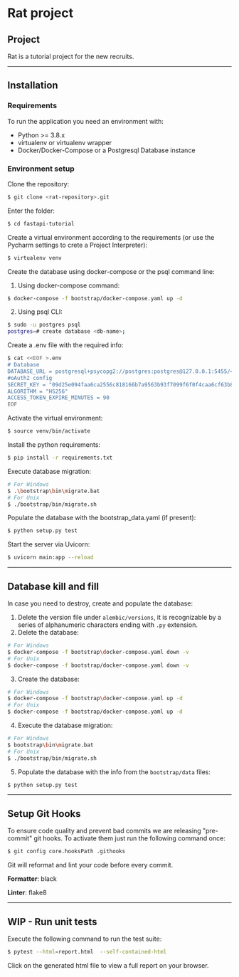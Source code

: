 # Rat project

## Project

Rat is a tutorial project for the new recruits.

___

## Installation



### Requirements

To run the application you need an environment with:

- Python >= 3.8.x
- virtualenv or virtualenv wrapper
- Docker/Docker-Compose or a Postgresql Database instance



### Environment setup

Clone the repository:
```bash
$ git clone <rat-repository>.git
```

Enter the folder:
```bash
$ cd fastapi-tutorial
```

Create a virtual environment according to the requirements (or use the Pycharm settings to crete a Project Interpreter):
```bash
$ virtualenv venv
```

Create the database using docker-compose or the psql command line:
1) Using docker-compose command:
```bash
$ docker-compose -f bootstrap/docker-compose.yaml up -d
```
2) Using psql CLI:
```bash
$ sudo -u postgres psql
postgres=# create database <db-name>; 
```

Create a .env file with the required info:
```bash
$ cat <<EOF >.env
# Database
DATABASE_URL = postgresql+psycopg2://postgres:postgres@127.0.0.1:5455/<db-name>
#oAuth2 config
SECRET_KEY = "09d25e094faa6ca2556c818166b7a9563b93f7099f6f0f4caa6cf63b88e8d3e7"
ALGORITHM = "HS256"
ACCESS_TOKEN_EXPIRE_MINUTES = 90
EOF
```

Activate the virtual environment:
```bash
$ source venv/bin/activate
```

Install the python requirements:
```bash
$ pip install -r requirements.txt
```

Execute database migration:
```bash
# For Windows
$ .\bootstrap\bin\migrate.bat
# For Unix
$ ./bootstrap/bin/migrate.sh  
```

Populate the database with the bootstrap_data.yaml (if present):
```bash
$ python setup.py test
```

Start the server via Uvicorn:
```bash
$ uvicorn main:app --reload
```
___
## Database kill and fill

In case you need to destroy, create and populate the database:
1. Delete the version file under `alembic/versions`, it is recognizable by a series of alphanumeric characters ending with `.py` extension.
2. Delete the database:
```bash
# For Windows
$ docker-compose -f bootstrap\docker-compose.yaml down -v
# For Unix
$ docker-compose -f bootstrap/docker-compose.yaml down -v
```
3. Create the database:
```bash
# For Windows
$ docker-compose -f bootstrap\docker-compose.yaml up -d
# For Unix
$ docker-compose -f bootstrap/docker-compose.yaml up -d
```
4. Execute the database migration:
```bash
# For Windows
$ bootstrap\bin\migrate.bat
# For Unix
$ ./bootstrap/bin/migrate.sh  
```
5. Populate the database with the info from the `bootstrap/data` files:
```bash
$ python setup.py test
```
___

## Setup Git Hooks

To ensure code quality and prevent bad commits we are releasing "pre-commit" git hooks.
To activate them just run the following command once:

```bash
$ git config core.hooksPath .githooks
```

Git will reformat and lint your code before every commit.

**Formatter**: black

**Linter**: flake8
___

## WIP - Run unit tests

Execute the following command to run the test suite:

```bash
$ pytest --html=report.html  --self-contained-html 
```

Click on the generated html file to view a full report on your browser.
